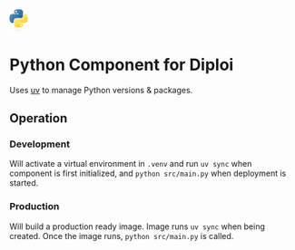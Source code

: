 <img alt="icon" src=".diploi/icon.svg" width="32">

# Python Component for Diploi

Uses [uv](https://docs.astral.sh/uv/) to manage Python versions & packages.

## Operation

### Development

Will activate a virtual environment in `.venv` and run `uv sync` when component is first initialized, and `python src/main.py` when deployment is started.

### Production

Will build a production ready image. Image runs `uv sync` when being created. Once the image runs, `python src/main.py` is called.
